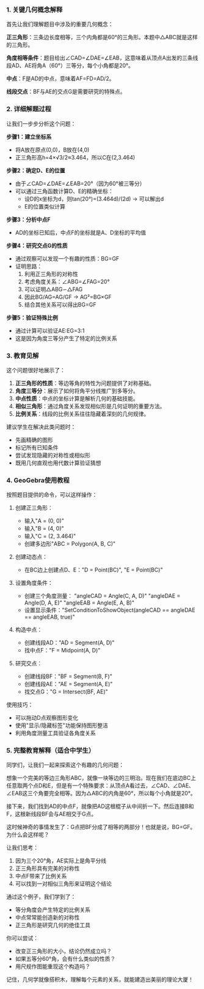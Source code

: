 ### 1. 关键几何概念解释

首先让我们理解题目中涉及的重要几何概念：

**正三角形**：三条边长度相等，三个内角都是60°的三角形。本题中△ABC就是这样的三角形。

**角度相等条件**：题目给出∠CAD=∠DAE=∠EAB，这意味着从顶点A出发的三条线段AD、AE将角A（60°）三等分，每个小角都是20°。

**中点**：F是AD的中点，意味着AF=FD=AD/2。

**线段交点**：BF与AE的交点G是需要研究的特殊点。

### 2. 详细解题过程

让我们一步步分析这个问题：

**步骤1：建立坐标系**
- 将A放在原点(0,0)，B放在(4,0)
- 正三角形高h=4×√3/2≈3.464，所以C在(2,3.464)

**步骤2：确定D、E的位置**
- 由于∠CAD=∠DAE=∠EAB=20°（因为60°被三等分）
- 可以通过三角函数计算D、E的精确坐标：
  - 设D的x坐标为d，则tan(20°)=(3.464d)/(2d) → 可以解出d
  - E的位置类似计算

**步骤3：分析中点F**
- AD的坐标已知后，中点F的坐标就是A、D坐标的平均值

**步骤4：研究交点G的性质**
- 通过观察可以发现一个有趣的性质：BG=GF
- 证明思路：
  1. 利用正三角形的对称性
  2. 考虑角度关系：∠ABG=∠FAG=20°
  3. 可以证明△ABG∽△FAG
  4. 因此BG/AG=AG/GF → AG²=BG×GF
  5. 结合其他关系可以得出BG=GF

**步骤5：验证特殊比例**
- 通过计算可以验证AE:EG=3:1
- 这是因为角度三等分产生了特定的比例关系

### 3. 教育见解

这个问题很好地展示了：

1. **正三角形的性质**：等边等角的特性为问题提供了对称基础。
2. **角度三等分**：展示了如何将角平分线推广到多等分。
3. **中点性质**：中点的坐标计算是解析几何的基础技能。
4. **相似三角形**：通过角度关系发现相似形是几何证明的重要方法。
5. **比例关系**：线段的比例关系往往隐藏着深刻的几何规律。

建议学生在解决此类问题时：
- 先画精确的图形
- 标记所有已知条件
- 尝试发现隐藏的对称性或相似形
- 既用几何直观也用代数计算验证猜想

### 4. GeoGebra使用教程

按照题目提供的命令，可以这样操作：

1. 创建正三角形：
   - 输入"A = (0, 0)"
   - 输入"B = (4, 0)"
   - 输入"C = (2, 3.464)"
   - 创建多边形"ABC = Polygon(A, B, C)"

2. 创建动态点：
   - 在BC边上创建点D、E："D = Point(BC)", "E = Point(BC)"

3. 设置角度条件：
   - 创建三个角度测量：
     "angleCAD = Angle(C, A, D)"
     "angleDAE = Angle(D, A, E)"
     "angleEAB = Angle(E, A, B)"
   - 设置显示条件："SetConditionToShowObject(angleCAD == angleDAE == angleEAB, true)"

4. 构造中点：
   - 创建线段AD："AD = Segment(A, D)"
   - 找中点F："F = Midpoint(A, D)"

5. 研究交点：
   - 创建线段BF："BF = Segment(B, F)"
   - 创建线段AE："AE = Segment(A, E)"
   - 找交点G："G = Intersect(BF, AE)"

使用技巧：
- 可以拖动D点观察图形变化
- 使用"显示/隐藏标签"功能保持图形整洁
- 利用角度测量工具验证各角度关系

### 5. 完整教育解释（适合中学生）

同学们，让我们一起来探索这个有趣的几何问题：

想象一个完美的等边三角形ABC，就像一块等边的三明治。现在我们在底边BC上任意取两个点D和E，但是有一个特殊要求：从顶点A看过去，∠CAD、∠DAE、∠EAB这三个角要完全相等。因为△ABC的内角是60°，所以每个小角就是20°。

接下来，我们找到AD的中点F，就像把AD这根棍子从中间折一下。然后连接B和F，这根新线段BF会与AE相交于G点。

这时候神奇的事情发生了：G点把BF分成了相等的两部分！也就是说，BG=GF。为什么会这样呢？

让我们思考：
1. 因为三个20°角，AE实际上是角平分线
2. 正三角形具有完美的对称性
3. 中点F带来了比例关系
4. 可以找到一对相似三角形来证明这个结论

通过这个例子，我们学到了：
- 等分角度会产生特定的比例关系
- 中点常常能创造新的对称性
- 正三角形是研究几何的绝佳工具

你可以尝试：
- 改变正三角形的大小，结论仍然成立吗？
- 如果五等分60°角，会有什么类似的性质？
- 用尺规作图能重现这个构造吗？

记住，几何学就像搭积木，理解每个元素的关系，就能建造出美丽的理论大厦！